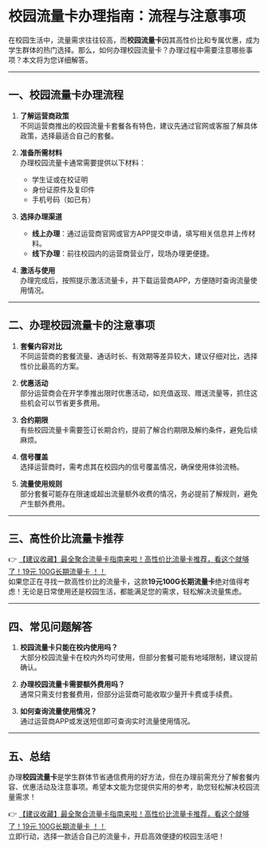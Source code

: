 # 校园流量卡办理指南：流程与注意事项

在校园生活中，流量需求往往较高，而**校园流量卡**因其高性价比和专属优惠，成为学生群体的热门选择。那么，如何办理校园流量卡？办理过程中需要注意哪些事项？本文将为您详细解答。

---

## 一、校园流量卡办理流程

1. **了解运营商政策**  
   不同运营商推出的校园流量卡套餐各有特色，建议先通过官网或客服了解具体政策，选择最适合自己的套餐。

2. **准备所需材料**  
   办理校园流量卡通常需要提供以下材料：  
   - 学生证或在校证明  
   - 身份证原件及复印件  
   - 手机号码（如已有）  

3. **选择办理渠道**  
   - **线上办理**：通过运营商官网或官方APP提交申请，填写相关信息并上传材料。  
   - **线下办理**：前往校园内的运营商营业厅，现场办理更便捷。  

4. **激活与使用**  
   办理完成后，按照提示激活流量卡，并下载运营商APP，方便随时查询流量使用情况。

---

## 二、办理校园流量卡的注意事项

1. **套餐内容对比**  
   不同运营商的套餐流量、通话时长、有效期等差异较大，建议仔细对比，选择性价比最高的方案。

2. **优惠活动**  
   部分运营商会在开学季推出限时优惠活动，如充值返现、赠送流量等，抓住这些机会可以节省更多费用。

3. **合约期限**  
   有些校园流量卡需要签订长期合约，提前了解合约期限及解约条件，避免后续麻烦。

4. **信号覆盖**  
   选择运营商时，需考虑其在校园内的信号覆盖情况，确保使用体验流畅。

5. **流量使用规则**  
   部分套餐可能存在限速或超出流量额外收费的情况，务必提前了解规则，避免产生额外费用。

---

## 三、高性价比流量卡推荐

👉 [【建议收藏】最全聚合流量卡指南来啦！高性价比流量卡推荐，看这个就够了！19元 100G长期流量卡 ！！](https://bit.ly/Liuliangka)  
如果您正在寻找一款高性价比的流量卡，这款**19元100G长期流量卡**绝对值得考虑！无论是日常使用还是校园生活，都能满足您的需求，轻松解决流量焦虑。

---

## 四、常见问题解答

1. **校园流量卡只能在校内使用吗？**  
   大部分校园流量卡在校内外均可使用，但部分套餐可能有地域限制，建议提前确认。

2. **办理校园流量卡需要额外费用吗？**  
   通常只需支付套餐费用，但部分运营商可能收取少量开卡费或手续费。

3. **如何查询流量使用情况？**  
   通过运营商APP或发送短信即可查询实时流量使用情况。

---

## 五、总结

办理**校园流量卡**是学生群体节省通信费用的好方法，但在办理前需充分了解套餐内容、优惠活动及注意事项。希望本文能为您提供实用的参考，助您轻松解决校园流量需求！

👉 [【建议收藏】最全聚合流量卡指南来啦！高性价比流量卡推荐，看这个就够了！19元 100G长期流量卡 ！！](https://bit.ly/Liuliangka)  
立即行动，选择一款适合自己的流量卡，开启高效便捷的校园生活吧！